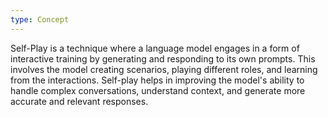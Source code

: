 ```yaml
---
type: Concept
---
```


Self-Play is a technique where a language model engages in a form of interactive training by generating and responding to its own prompts. This involves the model creating scenarios, playing different roles, and learning from the interactions. Self-play helps in improving the model's ability to handle complex conversations, understand context, and generate more accurate and relevant responses.